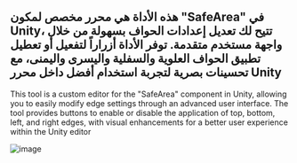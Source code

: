 هذه الأداة هي محرر مخصص لمكون "SafeArea" في Unity، تتيح لك تعديل إعدادات الحواف بسهولة من خلال واجهة مستخدم متقدمة. توفر الأداة أزراراً  لتفعيل أو تعطيل تطبيق الحواف العلوية والسفلية واليسرى واليمنى، مع تحسينات بصرية لتجربة استخدام أفضل داخل محرر Unity
----------

This tool is a custom editor for the "SafeArea" component in Unity, allowing you to easily modify edge settings through an advanced user interface. The tool provides buttons to enable or disable the application of top, bottom, left, and right edges, with visual enhancements for a better user experience within the Unity editor

![image](https://github.com/albrektv/SafeAreaForUnity/assets/11149667/3e693132-20fe-461e-8ef7-3c5fdbc29256)
